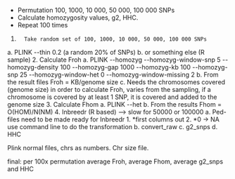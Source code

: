 - Permutation 100, 1000, 10 000, 50 000, 100 000 SNPs
- Calculate homozygosity values, g2, HHC.
- Repeat 100 times

1.       Take random set of 100, 1000, 10 000, 50 000, 100 000 SNPs
a.      PLINK --thin 0.2 (a random 20% of SNPs)
b.    or something else (R sample)
2.       Calculate Froh
a.   PLINK    --homozyg --homozyg-window-snp 5 --homozyg-density 100 --homozyg-gap 1000 --homozyg-kb 100 --homozyg-snp 25 --homozyg-window-het 0 --homozyg-window-missing 2
b.      From the result files Froh = KB/genome size
c.       Needs the chromosomes covered (genome size) in order to calculate Froh, varies from the sampling, if a chromosome is covered by at least 1 SNP, it is covered and added to the genome size
3.       Calculate Fhom
a.       PLINK --het
b.      From the results Fhom = O(HOM)/N(NM)
4.       Inbreedr (R based) —> slow for 50000 or 100000
a.       Ped-files need to be made ready for Inbreedr
	1. *first columns out
	2. *0 -> NA
use command line to do the transformation
b.      convert_raw
c.       g2_snps
d.      HHC
 
Plink normal files, chrs as numbers. Chr size file.

final: per 100x permutation average Froh, average Fhom, average g2_snps and HHC
